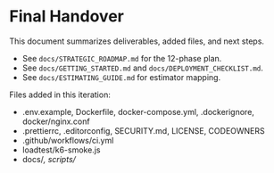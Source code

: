 # Final Handover

This document summarizes deliverables, added files, and next steps.

- See `docs/STRATEGIC_ROADMAP.md` for the 12-phase plan.
- See `docs/GETTING_STARTED.md` and `docs/DEPLOYMENT_CHECKLIST.md`.
- See `docs/ESTIMATING_GUIDE.md` for estimator mapping.

Files added in this iteration:

- .env.example, Dockerfile, docker-compose.yml, .dockerignore, docker/nginx.conf
- .prettierrc, .editorconfig, SECURITY.md, LICENSE, CODEOWNERS
- .github/workflows/ci.yml
- loadtest/k6-smoke.js
- docs/_, scripts/_
